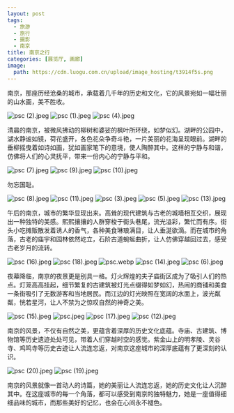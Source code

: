 ```yaml
---
layout: post
tags:
  - 旅游
  - 旅行
  - 摄影
  - 南京
title: 南京之行
categories: [展览厅, 画廊]
image:
  path: https://cdn.luogu.com.cn/upload/image_hosting/t3914f5s.png
---
```



南京，那座历经沧桑的城市，承载着几千年的历史和文化，它的风景宛如一幅壮丽的山水画，美不胜收。

![psc (2).jpeg](https://s2.loli.net/2023/07/28/ypk4LlgPHsESDU3.jpg)
![psc (1).jpeg](https://s2.loli.net/2023/07/28/14o6wVc9QJ3xTes.jpg)
![psc (4).jpeg](https://s2.loli.net/2023/07/28/OnIMERlj2fmQHTg.jpg)

清晨的南京，被微风拂动的柳树和婆娑的枫叶所环绕，如梦似幻。湖畔的公园中，湖水静谧如镜，荷花盛开，各色花朵争奇斗艳，一片美丽的花海呈现眼前。湖畔的垂柳摇曳着如诗如画，犹如画家笔下的意境，使人陶醉其中。这样的宁静与和谐，仿佛将人们的心灵抚平，带来一份内心的宁静与平和。

![psc (7).jpeg](https://s2.loli.net/2023/07/28/Z9EPNjtimO6W5AM.jpg)
![psc (9).jpeg](https://s2.loli.net/2023/07/28/pawLWu8fJ3IMhOY.jpg)
![psc (10).jpeg](https://s2.loli.net/2023/07/28/ALbnmW8Duxpg5Bh.jpg)

勿忘国耻。

![psc (8).jpeg](https://s2.loli.net/2023/07/28/cAePv3fQXajGyMd.jpg)
![psc (11).jpeg](https://s2.loli.net/2023/07/28/ymgleVP2qhWK3La.jpg)
![psc (3).jpeg](https://s2.loli.net/2023/07/28/drk2saftgw6EHNq.jpg)
![psc (5).jpeg](https://s2.loli.net/2023/07/28/oUa1kMQj9KI6Exr.jpg)
![psc (13).jpeg](https://s2.loli.net/2023/07/28/pMaOwzu8QU7NnmL.jpg)

午后的南京，城市的繁华显现出来。高耸的现代建筑与古老的城墙相互交织，展现出一种独特的美感。熙熙攘攘的人群穿梭于街头巷尾，流光溢彩，繁忙而有序。街头小吃摊贩散发着诱人的香气，各种美食琳琅满目，让人垂涎欲滴。而在城市的角落，古老的庙宇和园林依然屹立，石阶古道蜿蜒曲折，让人仿佛穿越回过去，感受古老岁月的流转。

![psc (16).jpeg](https://s2.loli.net/2023/07/28/jiamrkKzUQl6cAG.jpg)
![psc (18).jpeg](https://s2.loli.net/2023/07/28/V1rB5Zu4aNUEmdt.jpg)
![psc.webp](https://s2.loli.net/2023/07/28/coVzgB3whjZsXCP.webp)
![psc (14).jpeg](https://s2.loli.net/2023/07/28/3SgDFQMoJdfU9H2.jpg)
![psc (6).jpeg](https://s2.loli.net/2023/07/28/r3mqO5TpSLuDWfB.jpg)

夜幕降临，南京的夜景更是别具一格。灯火辉煌的夫子庙街区成为了吸引人们的热点。灯笼高高挂起，细节繁复的古建筑被灯光点缀得如梦如幻，热闹的商铺和美食一条街吸引了无数游客和当地居民。而江边的灯光映照在宽阔的水面上，波光粼粼，恍若星河，让人不禁为之惊叹自然的神奇之美。

![psc (15).jpeg](https://s2.loli.net/2023/07/28/HwdY9ZE4qgyLNRx.jpg)
![psc.jpeg](https://s2.loli.net/2023/07/28/EZ3fmz4XtaJBrbR.jpg)
![psc (17).jpeg](https://s2.loli.net/2023/07/28/c4k2Ni7RdnZz9qu.jpg)
![psc (12).jpeg](https://s2.loli.net/2023/07/28/5dVtAb6RxQecjBT.jpg)

南京的风景，不仅有自然之美，更蕴含着深厚的历史文化底蕴。寺庙、古建筑、博物馆等历史遗迹处处可见，带着人们穿越时空的感觉。紫金山上的明孝陵、灵谷寺、鸡鸣寺等历史古迹让人流连忘返，对南京这座城市的深厚底蕴有了更深刻的认识。

![psc (20).jpeg](https://s2.loli.net/2023/07/28/Hrkmyj94bo7EcRJ.jpg)
![psc (19).jpeg](https://s2.loli.net/2023/07/28/AFwidUJlLjupVbE.jpg)

南京的风景就像一首动人的诗篇，她的美丽让人流连忘返，她的历史文化让人沉醉其中。在这座城市的每一个角落，都可以感受到南京的独特魅力，她是一座值得细细品味的城市，而那些美好的记忆，也会在心间永不褪色。